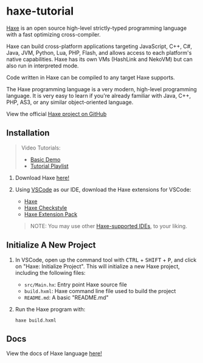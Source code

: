 # haxe-tutorial

[Haxe](https://haxe.org/) is an open source high-level strictly-typed programming language with
a fast optimizing cross-compiler.

Haxe can build cross-platform applications targeting JavaScript, C++, C#, Java, JVM, Python, Lua, PHP, Flash, and allows access to each platform's native capabilities. Haxe has its own VMs (HashLink and NekoVM) but can also run in interpreted mode.

Code written in Haxe can be compiled to any target Haxe supports.

The Haxe programming language is a very modern, high-level programming language.
It is very easy to learn if you're already familiar with Java, C++, PHP, AS3,
or any similar object-oriented language.

View the official [Haxe project on GitHub](https://github.com/HaxeFoundation/haxe)

## Installation

> Video Tutorials:
> - [Basic Demo](https://www.youtube.com/watch?v=xePJU7HTNkg&ab_channel=RichardOliverBray)
> - [Tutorial Playlist](https://www.youtube.com/playlist?list=PLnweXVCg6yWodTlo3BQXicKJuGrTp_yeV)

1. Download Haxe [here!](https://haxe.org/download/)

1. Using [VSCode](https://code.visualstudio.com/) as our IDE, download the Haxe extensions for VSCode:
   - [Haxe](https://marketplace.visualstudio.com/items?itemName=nadako.vshaxe)
   - [Haxe Checkstyle](https://marketplace.visualstudio.com/items?itemName=vshaxe.haxe-checkstyle)
   - [Haxe Extension Pack](https://marketplace.visualstudio.com/items?itemName=vshaxe.haxe-extension-pack)
   > NOTE: You may use other [Haxe-supported IDEs](https://haxe.org/documentation/introduction/editors-and-ides.html), to your liking.

## Initialize A New Project

1. In VSCode, open up the command tool with
   <kbd>CTRL</kbd> + <kbd>SHIFT</kbd> + <kbd>P</kbd>,
   and click on "Haxe: Initialize Project".
   This will initialize a new Haxe project, including the following files:
   * `src/Main.hx`: Entry point Haxe source file
   * `build.hxml`: Haxe command line file used to build the project
   * `README.md`: A basic "README.md"

1. Run the Haxe program with:
   ```
   haxe build.hxml
   ```

## Docs

View the docs of Haxe language [here!](https://api.haxe.org/Sys.html)
